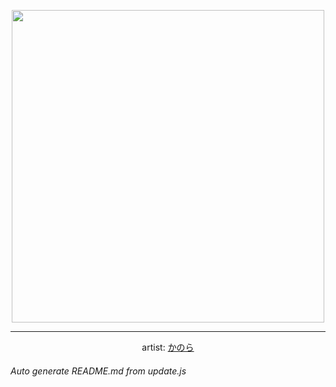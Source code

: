 
<p align="center">
  <img width="500" src="https://nekos.best/api/v2/neko/0348.png">
  <hr/>
  <center>
    artist: <a href="https://www.pixiv.net/en/artworks/87093487">かのら</a>
  </center>
</p>


###### Auto generate README.md from update.js

